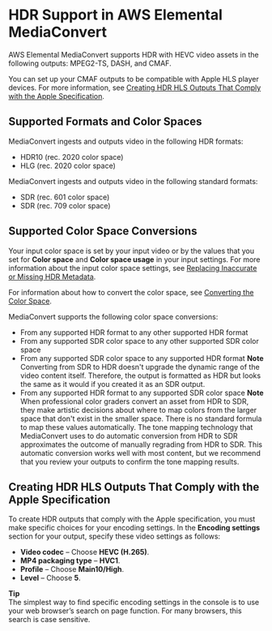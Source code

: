 # HDR Support in AWS Elemental MediaConvert<a name="hdr-support"></a>

AWS Elemental MediaConvert supports HDR with HEVC video assets in the following outputs: MPEG2\-TS, DASH, and CMAF\.

You can set up your CMAF outputs to be compatible with Apple HLS player devices\. For more information, see [Creating HDR HLS Outputs That Comply with the Apple Specification](#creating-hdr-hls-outputs-that-comply-with-the-apple-specification)\.

## Supported Formats and Color Spaces<a name="supported-formats-and-color-spaces"></a>

MediaConvert ingests and outputs video in the following HDR formats:
+ HDR10 \(rec\. 2020 color space\)
+ HLG \(rec\. 2020 color space\)

MediaConvert ingests and outputs video in the following standard formats:
+ SDR \(rec\. 601 color space\)
+ SDR \(rec\. 709 color space\)

## Supported Color Space Conversions<a name="supported-color-space-conversions"></a>

Your input color space is set by your input video or by the values that you set for **Color space** and **Color space usage** in your input settings\. For more information about the input color space settings, see [Replacing Inaccurate or Missing HDR Metadata](replacing-inaccurate-or-missing-hdr-metadata.md)\.

For information about how to convert the color space, see [Converting the Color Space](converting-the-color-space.md)\.

MediaConvert supports the following color space conversions:
+ From any supported HDR format to any other supported HDR format
+ From any supported SDR color space to any other supported SDR color space
+ From any supported SDR color space to any supported HDR format
**Note**  
Converting from SDR to HDR doesn't upgrade the dynamic range of the video content itself\. Therefore, the output is formatted as HDR but looks the same as it would if you created it as an SDR output\.
+ From any supported HDR format to any supported SDR color space
**Note**  
When professional color graders convert an asset from HDR to SDR, they make artistic decisions about where to map colors from the larger space that don't exist in the smaller space\. There is no standard formula to map these values automatically\. The tone mapping technology that MediaConvert uses to do automatic conversion from HDR to SDR approximates the outcome of manually regrading from HDR to SDR\. This automatic conversion works well with most content, but we recommend that you review your outputs to confirm the tone mapping results\.

## Creating HDR HLS Outputs That Comply with the Apple Specification<a name="creating-hdr-hls-outputs-that-comply-with-the-apple-specification"></a>

To create HDR outputs that comply with the Apple specification, you must make specific choices for your encoding settings\. In the **Encoding settings** section for your output, specify these video settings as follows:
+ **Video codec** – Choose **HEVC \(H\.265\)**\.
+ **MP4 packaging type** – **HVC1**\.
+ **Profile** – Choose **Main10/High**\.
+ **Level** – Choose **5**\.

**Tip**  
The simplest way to find specific encoding settings in the console is to use your web browser’s search on page function\. For many browsers, this search is case sensitive\.